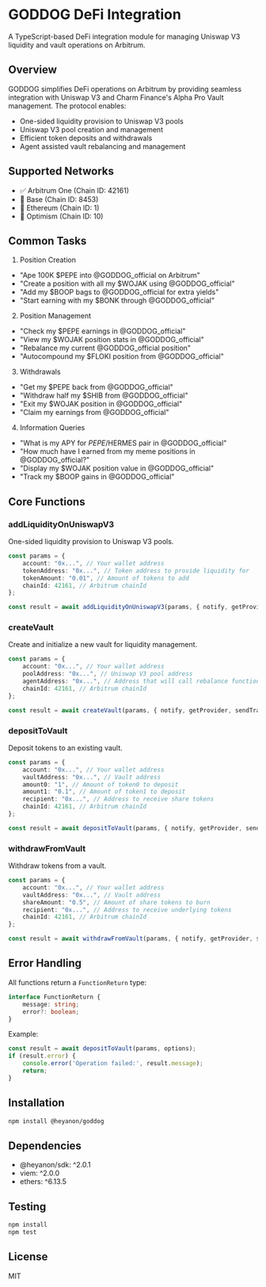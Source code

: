 # GODDOG DeFi Integration

A TypeScript-based DeFi integration module for managing Uniswap V3 liquidity and vault operations on Arbitrum.

## Overview

GODDOG simplifies DeFi operations on Arbitrum by providing seamless integration with Uniswap V3 and Charm Finance's Alpha Pro Vault management. The protocol enables:

- One-sided liquidity provision to Uniswap V3 pools
- Uniswap V3 pool creation and management
- Efficient token deposits and withdrawals
- Agent assisted vault rebalancing and management

## Supported Networks
- ✅ Arbitrum One (Chain ID: 42161)
- 🚧 Base (Chain ID: 8453)
- 🚧 Ethereum (Chain ID: 1)
- 🚧 Optimism (Chain ID: 10)

## Common Tasks

1. Position Creation
- "Ape 100K $PEPE into @GODDOG_official on Arbitrum"
- "Create a position with all my $WOJAK using @GODDOG_official"
- "Add my $BOOP bags to @GODDOG_official for extra yields"
- "Start earning with my $BONK through @GODDOG_official"

2. Position Management
- "Check my $PEPE earnings in @GODDOG_official"
- "View my $WOJAK position stats in @GODDOG_official"
- "Rebalance my current @GODDOG_official position"
- "Autocompound my $FLOKI position from @GODDOG_official"

3. Withdrawals
- "Get my $PEPE back from @GODDOG_official"
- "Withdraw half my $SHIB from @GODDOG_official"
- "Exit my $WOJAK position in @GODDOG_official"
- "Claim my earnings from @GODDOG_official"

4. Information Queries
- "What is my APY for $PEPE/$HERMES pair in @GODDOG_official"
- "How much have I earned from my meme positions in @GODDOG_official?"
- "Display my $WOJAK position value in @GODDOG_official"
- "Track my $BOOP gains in @GODDOG_official"

## Core Functions

### addLiquidityOnUniswapV3
One-sided liquidity provision to Uniswap V3 pools.

```typescript
const params = {
    account: "0x...", // Your wallet address
    tokenAddress: "0x...", // Token address to provide liquidity for
    tokenAmount: "0.01", // Amount of tokens to add
    chainId: 42161, // Arbitrum chainId
};

const result = await addLiquidityOnUniswapV3(params, { notify, getProvider, sendTransactions });
```

### createVault
Create and initialize a new vault for liquidity management.

```typescript
const params = {
    account: "0x...", // Your wallet address
    poolAddress: "0x...", // Uniswap V3 pool address
    agentAddress: "0x...", // Address that will call rebalance function
    chainId: 42161, // Arbitrum chainId
};

const result = await createVault(params, { notify, getProvider, sendTransactions });
```

### depositToVault
Deposit tokens to an existing vault.

```typescript
const params = {
    account: "0x...", // Your wallet address
    vaultAddress: "0x...", // Vault address
    amount0: "1", // Amount of token0 to deposit
    amount1: "0.1", // Amount of token1 to deposit
    recipient: "0x...", // Address to receive share tokens
    chainId: 42161, // Arbitrum chainId
};

const result = await depositToVault(params, { notify, getProvider, sendTransactions });
```

### withdrawFromVault
Withdraw tokens from a vault.

```typescript
const params = {
    account: "0x...", // Your wallet address
    vaultAddress: "0x...", // Vault address
    shareAmount: "0.5", // Amount of share tokens to burn
    recipient: "0x...", // Address to receive underlying tokens
    chainId: 42161, // Arbitrum chainId
};

const result = await withdrawFromVault(params, { notify, getProvider, sendTransactions });
```

## Error Handling

All functions return a `FunctionReturn` type:

```typescript
interface FunctionReturn {
    message: string;
    error?: boolean;
}
```

Example:
```typescript
const result = await depositToVault(params, options);
if (result.error) {
    console.error('Operation failed:', result.message);
    return;
}
```

## Installation

```bash
npm install @heyanon/goddog
```

## Dependencies
- @heyanon/sdk: ^2.0.1
- viem: ^2.0.0
- ethers: ^6.13.5

## Testing

```bash
npm install
npm test
```

## License
MIT 